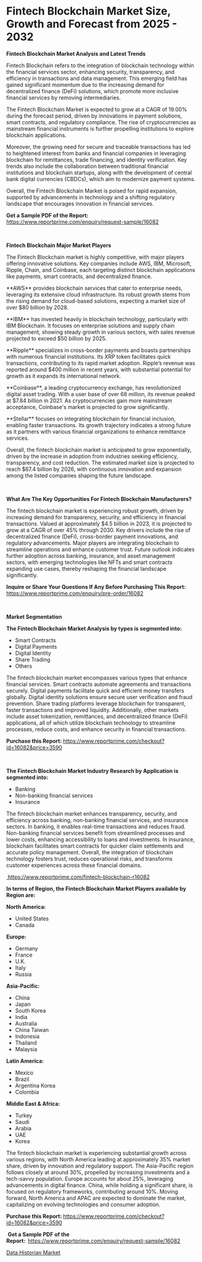 <p><h1>Fintech Blockchain Market Size, Growth and Forecast from 2025 - 2032</h1></p><p><strong>Fintech Blockchain Market Analysis and Latest Trends</strong></p>
<p><p>Fintech Blockchain refers to the integration of blockchain technology within the financial services sector, enhancing security, transparency, and efficiency in transactions and data management. This emerging field has gained significant momentum due to the increasing demand for decentralized finance (DeFi) solutions, which promote more inclusive financial services by removing intermediaries.</p><p>The Fintech Blockchain Market is expected to grow at a CAGR of 19.00% during the forecast period, driven by innovations in payment solutions, smart contracts, and regulatory compliance. The rise of cryptocurrencies as mainstream financial instruments is further propelling institutions to explore blockchain applications. </p><p>Moreover, the growing need for secure and traceable transactions has led to heightened interest from banks and financial companies in leveraging blockchain for remittances, trade financing, and identity verification. Key trends also include the collaboration between traditional financial institutions and blockchain startups, along with the development of central bank digital currencies (CBDCs), which aim to modernize payment systems.</p><p>Overall, the Fintech Blockchain Market is poised for rapid expansion, supported by advancements in technology and a shifting regulatory landscape that encourages innovation in financial services.</p></p>
<p><strong>Get a Sample PDF of the Report:&nbsp;</strong> <a href="https://www.reportprime.com/enquiry/request-sample/16082?utm_campaign=3056&utm_medium=2&utm_source=Github&utm_content=ia&utm_term=20032025&utm_id=fintech-blockchain">https://www.reportprime.com/enquiry/request-sample/16082</a></p>
<p>&nbsp;</p>
<p><strong>Fintech Blockchain Major Market Players</strong></p>
<p><p>The Fintech Blockchain market is highly competitive, with major players offering innovative solutions. Key companies include AWS, IBM, Microsoft, Ripple, Chain, and Coinbase, each targeting distinct blockchain applications like payments, smart contracts, and decentralized finance. </p><p>**AWS** provides blockchain services that cater to enterprise needs, leveraging its extensive cloud infrastructure. Its robust growth stems from the rising demand for cloud-based solutions, expecting a market size of over $80 billion by 2028.</p><p>**IBM** has invested heavily in blockchain technology, particularly with IBM Blockchain. It focuses on enterprise solutions and supply chain management, showing steady growth in various sectors, with sales revenue projected to exceed $50 billion by 2025.</p><p>**Ripple** specializes in cross-border payments and boasts partnerships with numerous financial institutions. Its XRP token facilitates quick transactions, contributing to its rapid market adoption. Ripple’s revenue was reported around $400 million in recent years, with substantial potential for growth as it expands its international network.</p><p>**Coinbase**, a leading cryptocurrency exchange, has revolutionized digital asset trading. With a user base of over 68 million, its revenue peaked at $7.84 billion in 2021. As cryptocurrencies gain more mainstream acceptance, Coinbase's market is projected to grow significantly.</p><p>**Stellar** focuses on integrating blockchain for financial inclusion, enabling faster transactions. Its growth trajectory indicates a strong future as it partners with various financial organizations to enhance remittance services.</p><p>Overall, the fintech blockchain market is anticipated to grow exponentially, driven by the increase in adoption from industries seeking efficiency, transparency, and cost reduction. The estimated market size is projected to reach $67.4 billion by 2026, with continuous innovation and expansion among the listed companies shaping the future landscape.</p></p>
<p>&nbsp;</p>
<p><strong>What Are The Key Opportunities For Fintech Blockchain Manufacturers?</strong></p>
<p><p>The fintech blockchain market is experiencing robust growth, driven by increasing demand for transparency, security, and efficiency in financial transactions. Valued at approximately $4.5 billion in 2023, it is projected to grow at a CAGR of over 45% through 2030. Key drivers include the rise of decentralized finance (DeFi), cross-border payment innovations, and regulatory advancements. Major players are integrating blockchain to streamline operations and enhance customer trust. Future outlook indicates further adoption across banking, insurance, and asset management sectors, with emerging technologies like NFTs and smart contracts expanding use cases, thereby reshaping the financial landscape significantly.</p></p>
<p><strong>Inquire or Share Your Questions If Any Before Purchasing This Report:</strong> <a href="https://www.reportprime.com/enquiry/pre-order/16082?utm_campaign=3056&utm_medium=2&utm_source=Github&utm_content=ia&utm_term=20032025&utm_id=fintech-blockchain">https://www.reportprime.com/enquiry/pre-order/16082</a></p>
<p>&nbsp;</p>
<p><strong>Market Segmentation</strong></p>
<p><strong>The Fintech Blockchain Market Analysis by types is segmented into:</strong></p>
<p><ul><li>Smart Contracts</li><li>Digital Payments</li><li>Digital Identity</li><li>Share Trading</li><li>Others</li></ul></p>
<p><p>The fintech blockchain market encompasses various types that enhance financial services. Smart contracts automate agreements and transactions securely. Digital payments facilitate quick and efficient money transfers globally. Digital identity solutions ensure secure user verification and fraud prevention. Share trading platforms leverage blockchain for transparent, faster transactions and improved liquidity. Additionally, other markets include asset tokenization, remittances, and decentralized finance (DeFi) applications, all of which utilize blockchain technology to streamline processes, reduce costs, and enhance security in financial transactions.</p></p>
<p><strong>Purchase this Report:&nbsp;</strong><a href="https://www.reportprime.com/checkout?id=16082&price=3590&utm_campaign=3056&utm_medium=2&utm_source=Github&utm_content=ia&utm_term=20032025&utm_id=fintech-blockchain">https://www.reportprime.com/checkout?id=16082&price=3590</a></p>
<p>&nbsp;</p>
<p><strong>The Fintech Blockchain Market Industry Research by Application is segmented into:</strong></p>
<p><ul><li>Banking</li><li>Non-banking financial services</li><li>Insurance</li></ul></p>
<p><p>The fintech blockchain market enhances transparency, security, and efficiency across banking, non-banking financial services, and insurance sectors. In banking, it enables real-time transactions and reduces fraud. Non-banking financial services benefit from streamlined processes and lower costs, enhancing accessibility to loans and investments. In insurance, blockchain facilitates smart contracts for quicker claim settlements and accurate policy management. Overall, the integration of blockchain technology fosters trust, reduces operational risks, and transforms customer experiences across these financial domains.</p></p>
<p><a href="https://www.reportprime.com/fintech-blockchain-r16082?utm_campaign=3056&utm_medium=2&utm_source=Github&utm_content=ia&utm_term=20032025&utm_id=fintech-blockchain">&nbsp;https://www.reportprime.com/fintech-blockchain-r16082</a></p>
<p><strong>In terms of Region, the Fintech Blockchain Market Players available by Region are:</strong></p>
<p>
    <p> <strong> North America: </strong>
        <ul>
            <li>United States</li>
            <li>Canada</li>
        </ul>
        </p> 
    <p> <strong> Europe: </strong>
        <ul>
            <li>Germany</li>
            <li>France</li>
            <li>U.K.</li>
            <li>Italy</li>
            <li>Russia</li>
        </ul>
        </p> 
    <p> <strong> Asia-Pacific: </strong>
        <ul>
            <li>China</li>
            <li>Japan</li>
            <li>South Korea</li>
            <li>India</li>
            <li>Australia</li>
            <li>China Taiwan</li>
            <li>Indonesia</li>
            <li>Thailand</li>
            <li>Malaysia</li>
        </ul>
        </p> 
    <p> <strong> Latin America: </strong>
        <ul>
            <li>Mexico</li>
            <li>Brazil</li>
            <li>Argentina Korea</li>
            <li>Colombia</li>
        </ul>
        </p> 
    <p> <strong> Middle East & Africa: </strong>
        <ul>
            <li>Turkey</li>
            <li>Saudi</li>
            <li>Arabia</li>
            <li>UAE</li>
            <li>Korea</li>
        </ul>
    </p>
    </p>
<p><p>The fintech blockchain market is experiencing substantial growth across various regions, with North America leading at approximately 35% market share, driven by innovation and regulatory support. The Asia-Pacific region follows closely at around 30%, propelled by increasing investments and a tech-savvy population. Europe accounts for about 25%, leveraging advancements in digital finance. China, while holding a significant share, is focused on regulatory frameworks, contributing around 10%. Moving forward, North America and APAC are expected to dominate the market, capitalizing on evolving technologies and consumer adoption.</p></p>
<p><strong>Purchase this Report: </strong><a href="https://www.reportprime.com/checkout?id=16082&price=3590&utm_campaign=3056&utm_medium=2&utm_source=Github&utm_content=ia&utm_term=20032025&utm_id=fintech-blockchain">https://www.reportprime.com/checkout?id=16082&price=3590</a></p>
<p>&nbsp;<strong>Get a Sample PDF of the Report:&nbsp;&nbsp;</strong><a href="https://www.reportprime.com/enquiry/request-sample/16082?utm_campaign=3056&utm_medium=2&utm_source=Github&utm_content=ia&utm_term=20032025&utm_id=fintech-blockchain">https://www.reportprime.com/enquiry/request-sample/16082</a></p>
<p><strong></strong></p>
<p><p><a href="https://github.com/nontoengolo/Market-Research-Report-List-1/blob/main/data-historian-market.md?utm_campaign=3056&utm_medium=2&utm_source=Github&utm_content=ia&utm_term=20032025&utm_id=fintech-blockchain">Data Historian Market</a></p></p>
